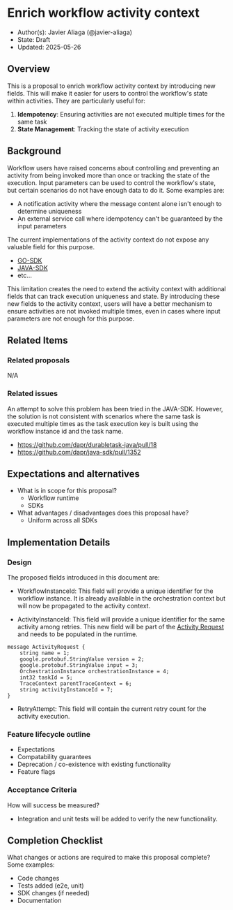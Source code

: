 # Enrich workflow activity context

* Author(s): Javier Aliaga (@javier-aliaga)
* State: Draft
* Updated: 2025-05-26

## Overview

This is a proposal to enrich workflow activity context by introducing new fields. This will make it easier for users to control the workflow's state within activities. They are particularly useful for:

1. **Idempotency**: Ensuring activities are not executed multiple times for the same task
2. **State Management**: Tracking the state of activity execution

## Background

Workflow users have raised concerns about controlling and preventing an activity from being invoked more than once or tracking the state of the execution. Input parameters can be used to control the workflow's state, but certain scenarios do not have enough data to do it. Some examples are:

- A notification activity where the message content alone isn't enough to determine uniqueness
- An external service call where idempotency can't be guaranteed by the input parameters

The current implementations of the activity context do not expose any valuable field for this purpose.
- [GO-SDK](https://github.com/dapr/go-sdk/blob/main/workflow/activity_context.go)
- [JAVA-SDK](https://github.com/dapr/java-sdk/blob/master/sdk-workflows/src/main/java/io/dapr/workflows/WorkflowActivityContext.java)
- etc...

This limitation creates the need to extend the activity context with additional fields that can track execution uniqueness and state. By introducing these new fields to the activity context, users will have a better mechanism to ensure activities are not invoked multiple times, even in cases where input parameters are not enough for this purpose.


## Related Items

### Related proposals 

N/A

### Related issues

An attempt to solve this problem has been tried in the JAVA-SDK. However, the solution is not consistent with scenarios where the same task is executed multiple times as the task execution key is built using the workflow instance id and the task name.

- https://github.com/dapr/durabletask-java/pull/18
- https://github.com/dapr/java-sdk/pull/1352

## Expectations and alternatives

* What is in scope for this proposal?
  * Workflow runtime
  * SDKs
* What advantages / disadvantages does this proposal have?
  * Uniform across all SDKs

## Implementation Details

### Design

The proposed fields introduced in this document are:

- WorkflowInstanceId: This field will provide a unique identifier for the workflow instance. It is already available in the orchestration context but will now be propagated to the activity context.

- ActivityInstanceId: This field will provide a unique identifier for the same activity among retries. This new field will be part of the [Activity Request](https://github.com/dapr/durabletask-protobuf/blob/main/protos/orchestrator_service.proto) and needs to be populated in the runtime.
```
message ActivityRequest {
    string name = 1;
    google.protobuf.StringValue version = 2;
    google.protobuf.StringValue input = 3;
    OrchestrationInstance orchestrationInstance = 4;
    int32 taskId = 5;
    TraceContext parentTraceContext = 6;
    string activityInstanceId = 7;
}
```

- RetryAttempt: This field will contain the current retry count for the activity execution.  


### Feature lifecycle outline

* Expectations
* Compatability guarantees
* Deprecation / co-existence with existing functionality
* Feature flags

### Acceptance Criteria

How will success be measured? 

* Integration and unit tests will be added to verify the new functionality.


## Completion Checklist

What changes or actions are required to make this proposal complete? Some examples:

* Code changes
* Tests added (e2e, unit)
* SDK changes (if needed)
* Documentation

